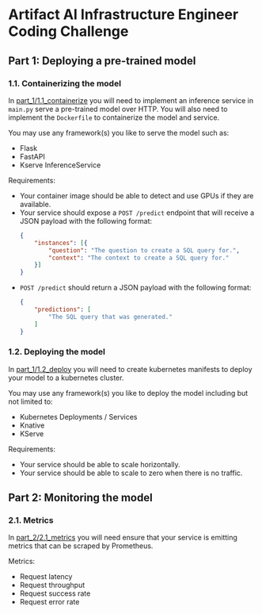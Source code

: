# Artifact AI Infrastructure Engineer Coding Challenge

## Part 1: Deploying a pre-trained model

### 1.1. Containerizing the model

In [part_1/1.1_containerize](part_1/1.1_containerize) you will need to implement an inference service in `main.py` serve a pre-trained model over HTTP. You will also need to implement the `Dockerfile` to containerize the model and service.

You may use any framework(s) you like to serve the model such as:
* Flask
* FastAPI
* Kserve InferenceService


Requirements:
* Your container image should be able to detect and use GPUs if they are available.
* Your service should expose a `POST /predict` endpoint that will receive a JSON payload with the following format:
	```json
	{
		"instances": [{
			"question": "The question to create a SQL query for.",
			"context": "The context to create a SQL query for."
		}]
	}
	```
* `POST /predict`  should return a JSON payload with the following format:
	```json
	{
		"predictions": [
			"The SQL query that was generated."
		]
	}
	```

### 1.2. Deploying the model

In [part_1/1.2_deploy](part_1/1.2_deploy) you will need to create kubernetes manifests to deploy your model to a kubernetes cluster.

You may use any framework(s) you like to deploy the model including but not limited to:
* Kubernetes Deployments / Services
* Knative
* KServe

Requirements:
* Your service should be able to scale horizontally.
* Your service should be able to scale to zero when there is no traffic.

## Part 2: Monitoring the model

### 2.1. Metrics

In [part_2/2.1_metrics](part_2/2.1_metrics) you will need ensure that your service is emitting metrics that can be scraped by Prometheus.

Metrics:
* Request latency
* Request throughput
* Request success rate
* Request error rate

